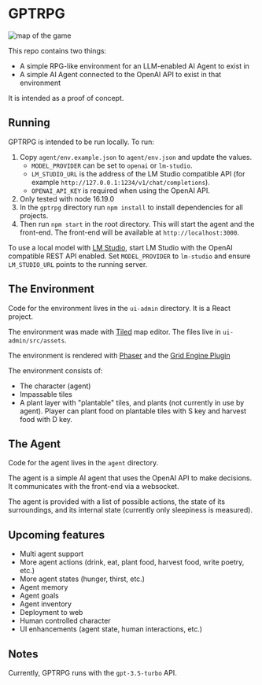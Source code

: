 # GPTRPG

![map of the game](map.png)

This repo contains two things:

* A simple RPG-like environment for an LLM-enabled AI Agent to exist in
* A simple AI Agent connected to the OpenAI API to exist in that environment

It is intended as a proof of concept.

## Running

GPTRPG is intended to be run locally. To run:

1. Copy `agent/env.example.json` to `agent/env.json` and update the values.
   * `MODEL_PROVIDER` can be set to `openai` or `lm-studio`.
   * `LM_STUDIO_URL` is the address of the LM Studio compatible API (for example `http://127.0.0.1:1234/v1/chat/completions`).
   * `OPENAI_API_KEY` is required when using the OpenAI API.
2. Only tested with node 16.19.0
2. In the `gptrpg` directory run `npm install` to install dependencies for all projects.
3. Then run `npm start` in the root directory.  This will start the agent and the front-end.  The front-end will be available at `http://localhost:3000`.

To use a local model with [LM Studio](https://lmstudio.ai), start LM Studio with the OpenAI compatible REST API enabled. Set `MODEL_PROVIDER` to `lm-studio` and ensure `LM_STUDIO_URL` points to the running server.

## The Environment
Code for the environment lives in the `ui-admin` directory. It is a React project.

The environment was made with [Tiled](https://www.mapeditor.org/) map editor.  The files live in `ui-admin/src/assets`.

The environment is rendered with [Phaser](https://phaser.io/) and the [Grid Engine Plugin](https://annoraaq.github.io/grid-engine/)

The environment consists of:

* The character (agent)
* Impassable tiles
* A plant layer with "plantable" tiles, and plants (not currently in use by agent).  Player can plant food on plantable tiles with S key and harvest food with D key.

## The Agent
Code for the agent lives in the `agent` directory.

The agent is a simple AI agent that uses the OpenAI API to make decisions.  It communicates with the front-end via a websocket.

The agent is provided with a list of possible actions, the state of its surroundings, and its internal state (currently only sleepiness is measured).

## Upcoming features

* Multi agent support
* More agent actions (drink, eat, plant food, harvest food, write poetry, etc.)
* More agent states (hunger, thirst, etc.)
* Agent memory
* Agent goals
* Agent inventory
* Deployment to web
* Human controlled character
* UI enhancements (agent state, human interactions, etc.)

## Notes

Currently, GPTRPG runs with the `gpt-3.5-turbo` API.

